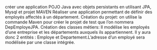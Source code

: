 créer une application POJO Java avec objets persistants en utilisant JPA, Mysql et projet MAVEN
Réaliser une application permettant de définir des employés affectés à un département.
Création du projet: on utilise la commande Maven pour créer le projet de test que l’on nommera DepEmployeJPA.
Création des classes métiers: Il modélise les employés d’une entreprise et les départements auxquels ils appartiennent. Il y aura donc 2 entités : Employe et Departement.L’adresse d’un employé sera modélisée par une classe intégrée.

